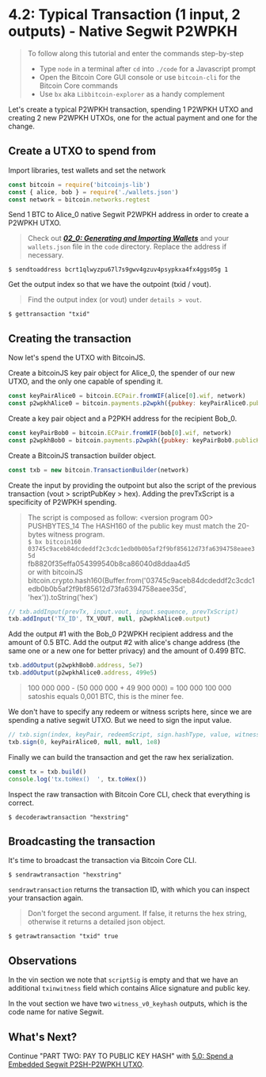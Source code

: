# 4.2: Typical Transaction (1 input, 2 outputs) - Native Segwit P2WPKH

> To follow along this tutorial and enter the commands step-by-step
> * Type `node` in a terminal after `cd` into `./code` for a Javascript prompt
> * Open the Bitcoin Core GUI console or use `bitcoin-cli` for the Bitcoin Core commands
> * Use `bx` aka `Libbitcoin-explorer` as a handy complement 

Let's create a typical P2WPKH transaction, spending 1 P2WPKH UTXO and creating 2 new P2WPKH UTXOs, one for the actual 
payment and one for the change.


## Create a UTXO to spend from
 
Import libraries, test wallets and set the network
```javascript
const bitcoin = require('bitcoinjs-lib')
const { alice, bob } = require('./wallets.json')
const network = bitcoin.networks.regtest
```

Send 1 BTC to Alice_0 native Segwit P2WPKH address in order to create a P2WPKH UTXO.
> Check out **_[02_0: Generating and Importing Wallets](02_0_Generating_and_Importing_Wallets.md)_** and your `wallets.json`
> file in the `code` directory. Replace the address if necessary.
```
$ sendtoaddress bcrt1qlwyzpu67l7s9gwv4gzuv4psypkxa4fx4ggs05g 1
```

Get the output index so that we have the outpoint (txid / vout).
> Find the output index (or vout) under `details > vout`.
```
$ gettransaction "txid"
```


## Creating the transaction

Now let's spend the UTXO with BitcoinJS.

Create a bitcoinJS key pair object for Alice_0, the spender of our new UTXO, and the only one capable of spending it. 
```javascript
const keyPairAlice0 = bitcoin.ECPair.fromWIF(alice[0].wif, network)
const p2wpkhAlice0 = bitcoin.payments.p2wpkh({pubkey: keyPairAlice0.publicKey, network})
```

Create a key pair object and a P2PKH address for the recipient Bob_0.
```javascript
const keyPairBob0 = bitcoin.ECPair.fromWIF(bob[0].wif, network)
const p2wpkhBob0 = bitcoin.payments.p2wpkh({pubkey: keyPairBob0.publicKey, network})
```

Create a BitcoinJS transaction builder object.
```javascript
const txb = new bitcoin.TransactionBuilder(network)
```

Create the input by providing the outpoint but also the script of the previous transaction (vout > scriptPubKey > hex).
Adding the prevTxScript is a specificity of P2WPKH spending.
> The script is composed as follow: <version program 00> PUSHBYTES_14 <witness program>
> The HASH160 of the public key must match the 20-bytes witness program. <br/>
> `$ bx bitcoin160 03745c9aceb84dcdeddf2c3cdc1edb0b0b5af2f9bf85612d73fa6394758eaee35d` <br/>
> fb8820f35effa054399540b8ca86040d8ddaa4d5 <br/>
> or with bitcoinJS
> bitcoin.crypto.hash160(Buffer.from('03745c9aceb84dcdeddf2c3cdc1edb0b0b5af2f9bf85612d73fa6394758eaee35d', 'hex')).toString('hex')
```javascript
// txb.addInput(prevTx, input.vout, input.sequence, prevTxScript)
txb.addInput('TX_ID', TX_VOUT, null, p2wpkhAlice0.output) 
```

Add the output #1 with the Bob_0 P2WPKH recipient address and the amount of 0.5 BTC.
Add the output #2 with alice's change address (the same one or a new one for better privacy) and the amount of 0.499 BTC.
```javascript
txb.addOutput(p2wpkhBob0.address, 5e7)
txb.addOutput(p2wpkhAlice0.address, 499e5)
```

> 100 000 000 - (50 000 000 + 49 900 000) = 100 000
> 100 000 satoshis equals 0,001 BTC, this is the miner fee.

We don't have to specify any redeem or witness scripts here, since we are spending a native segwit UTXO.
But we need to sign the input value.
```javascript
// txb.sign(index, keyPair, redeemScript, sign.hashType, value, witnessScript)
txb.sign(0, keyPairAlice0, null, null, 1e8)
```

Finally we can build the transaction and get the raw hex serialization.
```javascript
const tx = txb.build()
console.log('tx.toHex()  ', tx.toHex())
```

Inspect the raw transaction with Bitcoin Core CLI, check that everything is correct.
```
$ decoderawtransaction "hexstring"
```


## Broadcasting the transaction

It's time to broadcast the transaction via Bitcoin Core CLI.
```
$ sendrawtransaction "hexstring"
```

`sendrawtransaction` returns the transaction ID, with which you can inspect your transaction again.
> Don't forget the second argument. If false, it returns the hex string, otherwise it returns a detailed json object.
```
$ getrawtransaction "txid" true
```


## Observations

In the vin section we note that `scriptSig` is empty and that we have an additional `txinwitness` field which contains 
Alice signature and public key.

In the vout section we have two `witness_v0_keyhash` outputs, which is the code name for native Segwit.


## What's Next?

Continue "PART TWO: PAY TO PUBLIC KEY HASH" with [5.0: Spend a Embedded Segwit P2SH-P2WPKH UTXO](05_0_P2SH_P2WPKH_Spend_1_1.md).
